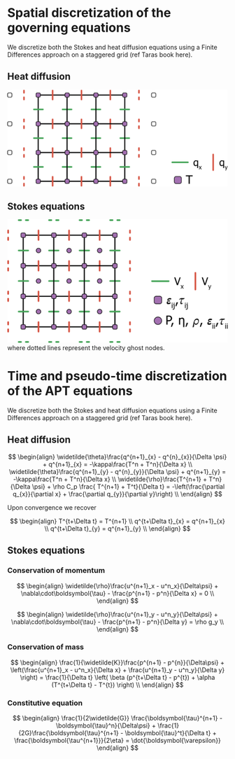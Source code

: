 # Spatial discretization of the governing equations

We discretize both the Stokes and heat diffusion equations using a Finite Differences approach on a staggered grid (ref Taras book here).

## Heat diffusion
![Staggered Temperature Grid](../assets/temp_stag2D.png)


## Stokes equations
![Staggered Velocity Grid](../assets/stokes_stag2D.png)
where dotted lines represent the velocity ghost nodes.

# Time and pseudo-time discretization of the APT equations

We discretize both the Stokes and heat diffusion equations using a Finite Differences approach on a staggered grid (ref Taras book here).

## Heat diffusion
$$
\begin{align}
\widetilde{\theta}\frac{q^{n+1}_{x} - q^{n}_{x}}{\Delta \psi} + q^{n+1}_{x} = -\kappa\frac{T^n + T^n}{\Delta x} \\
\widetilde{\theta}\frac{q^{n+1}_{y} - q^{n}_{y}}{\Delta \psi} + q^{n+1}_{y} = -\kappa\frac{T^n + T^n}{\Delta x} \\
\widetilde{\rho}\frac{T^{n+1} + T^n}{\Delta \psi} + \rho C_p \frac{ T^{n+1} + T^t}{\Delta t} =
-\left(\frac{\partial q_{x}}{\partial x} + \frac{\partial q_{y}}{\partial y}\right) \\
\end{align}
$$

Upon convergence we recover

$$
\begin{align}
T^{t+\Delta t}     = T^{n+1}      \\
q^{t+\Delta t}_{x} = q^{n+1}_{x}  \\
q^{t+\Delta t}_{y} = q^{n+1}_{y}  \\
\end{align}
$$

## Stokes equations

### Conservation of momentum

$$
\begin{align}
\widetilde{\rho}\frac{u^{n+1}_x - u^n_x}{\Delta\psi} + \nabla\cdot\boldsymbol{\tau} -
\frac{p^{n+1} - p^n}{\Delta x} =
0 \\
\end{align}
$$

$$
\begin{align}
\widetilde{\rho}\frac{u^{n+1}_y - u^n_y}{\Delta\psi} + \nabla\cdot\boldsymbol{\tau} -
\frac{p^{n+1} - p^n}{\Delta y} =
\rho g_y \\
\end{align}
$$

### Conservation of mass

$$
\begin{align}
\frac{1}{\widetilde{K}}\frac{p^{n+1} - p^{n}}{\Delta\psi} +
\left(\frac{u^{n+1}_x - u^n_x}{\Delta x} + \frac{u^{n+1}_y - u^n_y}{\Delta y} \right) =
\frac{1}{\Delta t} \left( \beta (p^{t+\Delta t} - p^{t}) + \alpha (T^{t+\Delta t} - T^{t}) \right) \\
\end{align}
$$

### Constitutive equation

$$
\begin{align}
\frac{1}{2\widetilde{G}} \frac{\boldsymbol{\tau}^{n+1} - \boldsymbol{\tau}^n}{\Delta\psi} +
\frac{1}{2G}\frac{\boldsymbol{\tau}^{n+1} - \boldsymbol{\tau}^t}{\Delta t} +
\frac{\boldsymbol{\tau^{n+1}}}{2\eta} =
\dot{\boldsymbol{\varepsilon}}
\end{align}
$$
